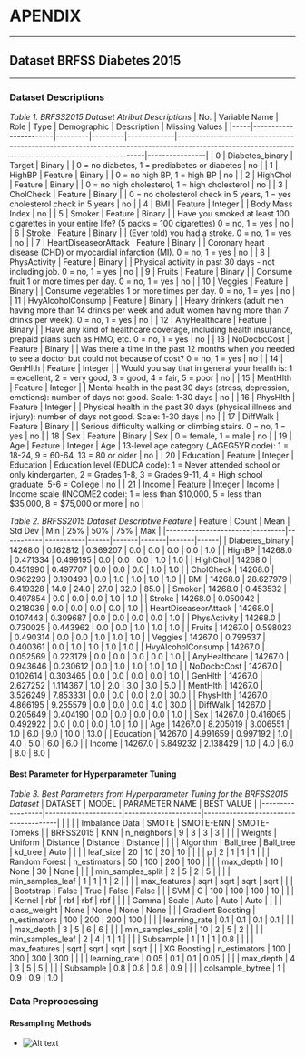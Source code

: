 <br>
<br>

# APENDIX

***

## Dataset BRFSS Diabetes 2015

***
### Dataset Descriptions
*Table 1. BRFSS2015 Dataset Atribut Descriptions*
| No. | Variable Name         | Role    | Type    | Demographic | Description                                                                                                                                       | Missing Values |
|-----|-----------------------|---------|---------|-------------|---------------------------------------------------------------------------------------------------------------------------------------------------|----------------|
| 0   | Diabetes_binary        | Target  | Binary  |             | 0 = no diabetes, 1 = prediabetes or diabetes                                                                                                      | no             |
| 1   | HighBP                 | Feature | Binary  |             | 0 = no high BP, 1 = high BP                                                                                                                        | no             |
| 2   | HighChol               | Feature | Binary  |             | 0 = no high cholesterol, 1 = high cholesterol                                                                                                      | no             |
| 3   | CholCheck              | Feature | Binary  |             | 0 = no cholesterol check in 5 years, 1 = yes cholesterol check in 5 years                                                                          | no             |
| 4   | BMI                    | Feature | Integer |             | Body Mass Index                                                                                                                                   | no             |
| 5   | Smoker                 | Feature | Binary  |             | Have you smoked at least 100 cigarettes in your entire life? (5 packs = 100 cigarettes) 0 = no, 1 = yes                                            | no             |
| 6   | Stroke                 | Feature | Binary  |             | (Ever told) you had a stroke. 0 = no, 1 = yes                                                                                                      | no             |
| 7   | HeartDiseaseorAttack   | Feature | Binary  |             | Coronary heart disease (CHD) or myocardial infarction (MI). 0 = no, 1 = yes                                                                        | no             |
| 8   | PhysActivity           | Feature | Binary  |             | Physical activity in past 30 days - not including job. 0 = no, 1 = yes                                                                             | no             |
| 9   | Fruits                 | Feature | Binary  |             | Consume fruit 1 or more times per day. 0 = no, 1 = yes                                                                                            | no             |
| 10  | Veggies                | Feature | Binary  |             | Consume vegetables 1 or more times per day. 0 = no, 1 = yes                                                                                       | no             |
| 11  | HvyAlcoholConsump      | Feature | Binary  |             | Heavy drinkers (adult men having more than 14 drinks per week and adult women having more than 7 drinks per week). 0 = no, 1 = yes                 | no             |
| 12  | AnyHealthcare          | Feature | Binary  |             | Have any kind of healthcare coverage, including health insurance, prepaid plans such as HMO, etc. 0 = no, 1 = yes                                  | no             |
| 13  | NoDocbcCost            | Feature | Binary  |             | Was there a time in the past 12 months when you needed to see a doctor but could not because of cost? 0 = no, 1 = yes                              | no             |
| 14  | GenHlth                | Feature | Integer |             | Would you say that in general your health is: 1 = excellent, 2 = very good, 3 = good, 4 = fair, 5 = poor                                           | no             |
| 15  | MentHlth               | Feature | Integer |             | Mental health in the past 30 days (stress, depression, emotions): number of days not good. Scale: 1-30 days                                        | no             |
| 16  | PhysHlth               | Feature | Integer |             | Physical health in the past 30 days (physical illness and injury): number of days not good. Scale: 1-30 days                                       | no             |
| 17  | DiffWalk               | Feature | Binary  |             | Serious difficulty walking or climbing stairs. 0 = no, 1 = yes                                                                                     | no             |
| 18  | Sex                    | Feature | Binary  | Sex         | 0 = female, 1 = male                                                                                                                               | no             |
| 19  | Age                    | Feature | Integer | Age         | 13-level age category (_AGEG5YR code): 1 = 18-24, 9 = 60-64, 13 = 80 or older                                                                      | no             |
| 20  | Education              | Feature | Integer | Education   | Education level (EDUCA code): 1 = Never attended school or only kindergarten, 2 = Grades 1-8, 3 = Grades 9-11, 4 = High school graduate, 5-6 = College | no             |
| 21  | Income                 | Feature | Integer | Income      | Income scale (INCOME2 code): 1 = less than $10,000, 5 = less than $35,000, 8 = $75,000 or more                                                     | no             |

*Table 2. BRFSS2015 Dataset Descriptive Feature*
| Feature               | Count   | Mean      | Std Dev   | Min  | 25%   | 50%   | 75%   | Max  |
|-----------------------|---------|-----------|-----------|------|-------|-------|-------|------|
| Diabetes_binary        | 14268.0 | 0.162812  | 0.369207  | 0.0  | 0.0   | 0.0   | 0.0   | 1.0  |
| HighBP                | 14268.0 | 0.471334  | 0.499195  | 0.0  | 0.0   | 0.0   | 1.0   | 1.0  |
| HighChol              | 14268.0 | 0.451990  | 0.497707  | 0.0  | 0.0   | 0.0   | 1.0   | 1.0  |
| CholCheck             | 14268.0 | 0.962293  | 0.190493  | 0.0  | 1.0   | 1.0   | 1.0   | 1.0  |
| BMI                   | 14268.0 | 28.627979 | 6.419328  | 14.0 | 24.0  | 27.0  | 32.0  | 85.0 |
| Smoker                | 14268.0 | 0.453532  | 0.497854  | 0.0  | 0.0   | 0.0   | 1.0   | 1.0  |
| Stroke                | 14268.0 | 0.050042  | 0.218039  | 0.0  | 0.0   | 0.0   | 0.0   | 1.0  |
| HeartDiseaseorAttack  | 14268.0 | 0.107443  | 0.309687  | 0.0  | 0.0   | 0.0   | 0.0   | 1.0  |
| PhysActivity          | 14268.0 | 0.730025  | 0.443962  | 0.0  | 0.0   | 1.0   | 1.0   | 1.0  |
| Fruits                | 14267.0 | 0.598023  | 0.490314  | 0.0  | 0.0   | 1.0   | 1.0   | 1.0  |
| Veggies               | 14267.0 | 0.799537  | 0.400361  | 0.0  | 1.0   | 1.0   | 1.0   | 1.0  |
| HvyAlcoholConsump     | 14267.0 | 0.052569  | 0.223179  | 0.0  | 0.0   | 0.0   | 0.0   | 1.0  |
| AnyHealthcare         | 14267.0 | 0.943646  | 0.230612  | 0.0  | 1.0   | 1.0   | 1.0   | 1.0  |
| NoDocbcCost           | 14267.0 | 0.102614  | 0.303465  | 0.0  | 0.0   | 0.0   | 0.0   | 1.0  |
| GenHlth               | 14267.0 | 2.627252  | 1.114367  | 1.0  | 2.0   | 3.0   | 3.0   | 5.0  |
| MentHlth              | 14267.0 | 3.526249  | 7.853331  | 0.0  | 0.0   | 0.0   | 2.0   | 30.0 |
| PhysHlth              | 14267.0 | 4.866195  | 9.255579  | 0.0  | 0.0   | 0.0   | 4.0   | 30.0 |
| DiffWalk              | 14267.0 | 0.205649  | 0.404190  | 0.0  | 0.0   | 0.0   | 0.0   | 1.0  |
| Sex                   | 14267.0 | 0.416065  | 0.492922  | 0.0  | 0.0   | 0.0   | 1.0   | 1.0  |
| Age                   | 14267.0 | 8.205019  | 3.006551  | 1.0  | 6.0   | 9.0   | 10.0  | 13.0 |
| Education             | 14267.0 | 4.991659  | 0.997192  | 1.0  | 4.0   | 5.0   | 6.0   | 6.0  |
| Income                | 14267.0 | 5.849232  | 2.138429  | 1.0  | 4.0   | 6.0   | 8.0   | 8.0  |

#### Best Parameter for Hyperparameter Tuning
*Table 3. Best Parameters from Hyperparameter Tuning for the BRFSS2015 Dataset*
| DATASET          | MODEL               | PARAMETER NAME      | BEST VALUE                           |
|------------------|---------------------|---------------------|--------------------------------------|
|                  |                     |                     | Imbalance Data | SMOTE | SMOTE-ENN | SMOTE-Tomeks |
| BRFSS2015        | KNN                  | n_neighbors         | 9           | 3           | 3           | 3           |
|                  |                      | Weights             | Uniform     | Distance    | Distance    | Distance    |
|                  |                      | Algorithm           | Ball_tree   | Ball_tree   | kd_tree     | Auto        |
|                  |                      | leaf_size           | 20          | 10          | 20          | 10          |
|                  |                      | p                   | 2           | 1           | 1           | 1           |
|                  | Random Forest        | n_estimators        | 50          | 100         | 200         | 100         |
|                  |                      | max_depth           | 10          | None        | 30          | None        |
|                  |                      | min_samples_split    | 2           | 5           | 2           | 5           |
|                  |                      | min_samples_leaf     | 1           | 1           | 1           | 2           |
|                  |                      | max_features        | sqrt        | sqrt        | sqrt        | sqrt        |
|                  |                      | Bootstrap           | False       | True        | False       | False       |
|                  | SVM                  | C                   | 100         | 100         | 100         | 10          |
|                  |                      | Kernel              | rbf         | rbf         | rbf         | rbf         |
|                  |                      | Gamma               | Scale       | Auto        | Auto        | Auto        |
|                  |                      | class_weight        | None        | None        | None        | None        |
|                  | Gradient Boosting    | n_estimators        | 100         | 200         | 200         | 100         |
|                  |                      | learning_rate       | 0.1         | 0.1         | 0.1         | 0.1         |
|                  |                      | max_depth           | 3           | 5           | 6           | 6           |
|                  |                      | min_samples_split    | 10          | 2           | 5           | 2           |
|                  |                      | min_samples_leaf     | 2           | 4           | 1           | 1           |
|                  |                      | Subsample           | 1           | 1           | 1           | 0.8         |
|                  |                      | max_features        | sqrt        | sqrt        | sqrt        | sqrt        |
|                  | XG Boosting          | n_estimators        | 100         | 300         | 300         | 300         |
|                  |                      | learning_rate       | 0.05        | 0.1         | 0.1         | 0.05        |
|                  |                      | max_depth           | 4           | 3           | 5           | 5           |
|                  |                      | Subsample           | 0.8         | 0.8         | 0.8         | 0.9         |
|                  |                      | colsample_bytree    | 1           | 0.9         | 0.9         | 1.0         |

### Data Preprocessing


#### Resampling Methods
- ![Alt text](Images/BRFSS2015/SMOTE_BRFSS2015.png)
